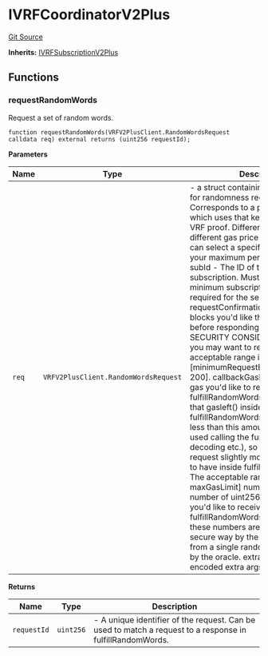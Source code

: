 # IVRFCoordinatorV2Plus
[Git Source](https://github.com//Team3dVidyaGames/Contracts/blob/979b23aadc6ba57e24bde02cea0a160d5543b450/src/contracts/flattened/flattened_ChainlinkConsumer.sol)

**Inherits:**
[IVRFSubscriptionV2Plus](/src/contracts/flattened/flattened_ChainlinkConsumer.sol/interface.IVRFSubscriptionV2Plus.md)


## Functions
### requestRandomWords

Request a set of random words.


```solidity
function requestRandomWords(VRFV2PlusClient.RandomWordsRequest calldata req) external returns (uint256 requestId);
```
**Parameters**

|Name|Type|Description|
|----|----|-----------|
|`req`|`VRFV2PlusClient.RandomWordsRequest`|- a struct containing following fields for randomness request: keyHash - Corresponds to a particular oracle job which uses that key for generating the VRF proof. Different keyHash's have different gas price ceilings, so you can select a specific one to bound your maximum per request cost. subId  - The ID of the VRF subscription. Must be funded with the minimum subscription balance required for the selected keyHash. requestConfirmations - How many blocks you'd like the oracle to wait before responding to the request. See SECURITY CONSIDERATIONS for why you may want to request more. The acceptable range is [minimumRequestBlockConfirmations, 200]. callbackGasLimit - How much gas you'd like to receive in your fulfillRandomWords callback. Note that gasleft() inside fulfillRandomWords may be slightly less than this amount because of gas used calling the function (argument decoding etc.), so you may need to request slightly more than you expect to have inside fulfillRandomWords. The acceptable range is [0, maxGasLimit] numWords - The number of uint256 random values you'd like to receive in your fulfillRandomWords callback. Note these numbers are expanded in a secure way by the VRFCoordinator from a single random value supplied by the oracle. extraArgs - abi-encoded extra args|

**Returns**

|Name|Type|Description|
|----|----|-----------|
|`requestId`|`uint256`|- A unique identifier of the request. Can be used to match a request to a response in fulfillRandomWords.|


